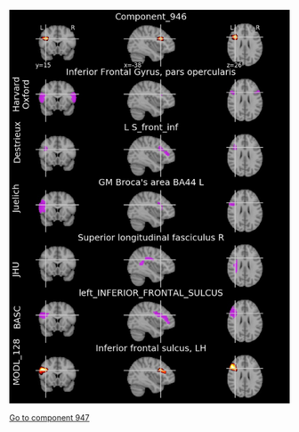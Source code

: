 


![946](preliminary/946.jpg "Component 946")

[Go to component 947](https://parietal-inria.github.io/MODL_atlas/1024/947 "Component 947")